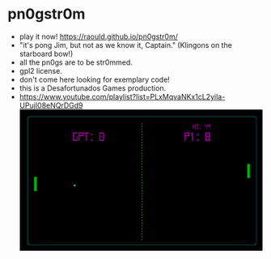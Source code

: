 # pn0gstr0m
* play it now! https://raould.github.io/pn0gstr0m/
* "it's pong Jim, but not as we know it, Captain." (Klingons on the starboard bow!)
* all the pn0gs are to be str0mmed.
* gpl2 license.
* don't come here looking for exemplary code!
* this is a Desafortunados Games production.
* https://www.youtube.com/playlist?list=PLxMqvaNKx1cL2yila-UPujI08eNQrDGd9
![pn0g](./pn0g.PNG)

